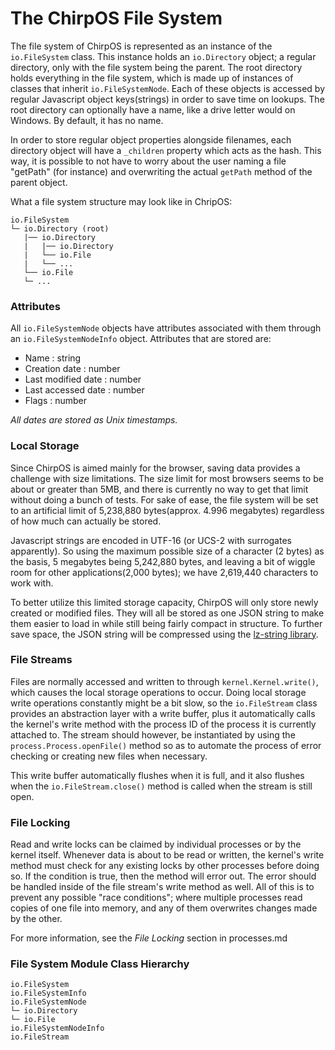 # The ChirpOS File System #

The file system of ChirpOS is represented as an instance of the `io.FileSystem`
class. This instance holds an `io.Directory` object; a regular directory, only
with the file system being the parent. The root directory holds everything in
the file system, which is made up of instances of classes that inherit
`io.FileSystemNode`. Each of these objects is accessed by regular Javascript
object keys(strings) in order to save time on lookups. The root directory can
optionally have a name, like a drive letter would on Windows. By default, it has
no name.

In order to store regular object properties alongside filenames, each directory
object will have a `_children` property which acts as the hash. This way, it is
possible to not have to worry about the user naming a file "getPath" (for
instance) and overwriting the actual `getPath` method of the parent object.

What a file system structure may look like in ChripOS:
```
io.FileSystem
└─ io.Directory (root)
   |── io.Directory
   |   |── io.Directory
   |   └── io.File
   |   └── ...
   └── io.File
   └─ ...
```

### Attributes ###
 All `io.FileSystemNode` objects have attributes associated with them through an
 `io.FileSystemNodeInfo` object. Attributes that are stored are:
 + Name : string
 + Creation date : number
 + Last modified date : number
 + Last accessed date : number
 + Flags : number

*All dates are stored as Unix timestamps.*

### Local Storage ###
Since ChirpOS is aimed mainly for the browser, saving data provides a challenge
with size limitations. The size limit for most browsers seems to be about or
greater than 5MB, and there is currently no way to get that limit without doing
a bunch of tests. For sake of ease, the file system will be set to an artificial
limit of 5,238,880 bytes(approx. 4.996 megabytes) regardless of how much can
actually be stored.

Javascript strings are encoded in UTF-16 (or UCS-2 with surrogates apparently).
So using the maximum possible size of a character (2 bytes) as the basis, 5
megabytes being 5,242,880 bytes, and leaving a bit of wiggle room for other
applications(2,000 bytes); we have 2,619,440 characters to work with.

To better utilize this limited storage capacity, ChirpOS will only store newly
created or modified files. They will all be stored as one JSON string to make
them easier to load in while still being fairly compact in structure. To further
save space, the JSON string will be compressed using the
[lz-string library](http://pieroxy.net/blog/pages/lz-string/index.html).

### File Streams ###
Files are normally accessed and written to through `kernel.Kernel.write()`,
which causes the local storage operations to occur. Doing local storage write
operations constantly might be a bit slow, so the `io.FileStream` class provides
an abstraction layer with a write buffer, plus it automatically calls the
kernel's write method with the process ID of the process it is currently
attached to. The stream should however, be instantiated by using the
`process.Process.openFile()` method so as to automate the process of error
checking or creating new files when necessary.

This write buffer automatically flushes when it is full, and it also flushes
when the `io.FileStream.close()` method is called when the stream is still
open.

### File Locking ###
Read and write locks can be claimed by individual processes or by the kernel
itself. Whenever data is about to be read or written, the kernel's write method
must check for any existing locks by other processes before doing so. If the
condition is true, then the method will error out. The error should be handled
inside of the file stream's write method as well. All of this is to prevent any
possible "race conditions"; where multiple processes read copies of one file
into memory, and any of them overwrites changes made by the other.

For more information, see the *File Locking* section in processes.md

### File System Module Class Hierarchy ###
```
io.FileSystem
io.FileSystemInfo
io.FileSystemNode
└─ io.Directory
└─ io.File
io.FileSystemNodeInfo
io.FileStream
```
